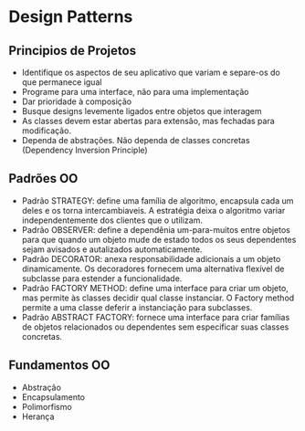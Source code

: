 # Design Patterns

## Principios de Projetos

* Identifique os aspectos de seu aplicativo que variam e separe-os do que permanece igual
* Programe para uma interface, não para uma implementação
* Dar prioridade à composição
* Busque designs levemente ligados entre objetos que interagem
* As classes devem estar abertas para extensão, mas fechadas para modificação.
* Dependa de abstrações. Não dependa de classes concretas (Dependency Inversion Principle)

## Padrões OO

* Padrão STRATEGY: define uma família de algoritmo, encapsula cada um deles e os torna intercambiaveis. A estratégia deixa o algoritmo variar independentemente dos clientes que o utilizam.
* Padrão OBSERVER: define a dependênia um-para-muitos entre objetos para que quando um objeto mude de estado todos os seus dependentes sejam avisados e autalizados automaticamente.
* Padrão DECORATOR: anexa responsabilidade adicionais a um objeto dinamicamente. Os decoradores fornecem uma alternativa flexível de subclasse para estender a funcionalidade.
* Padrão FACTORY METHOD: define uma interface para criar um objeto, mas permite às classes decidir qual classe instanciar. O Factory method permite a uma classe deferir a instanciação para subclasses.
* Padrão ABSTRACT FACTORY: fornece uma interface para criar famílias de objetos relacionados ou dependentes sem especificar suas classes concretas.

## Fundamentos OO

* Abstração
* Encapsulamento
* Polimorfismo
* Herança